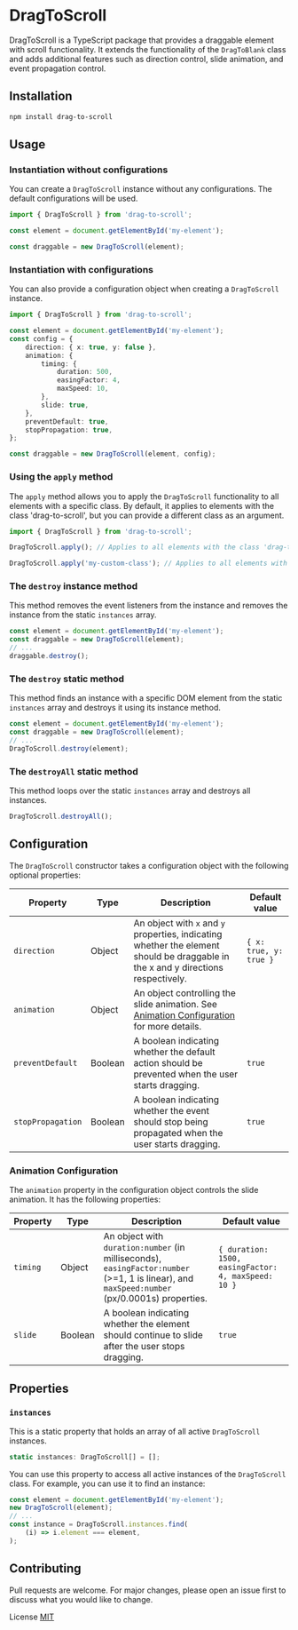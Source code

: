 # DragToScroll

DragToScroll is a TypeScript package that provides a draggable element with scroll functionality. It extends the functionality of the `DragToBlank` class and adds additional features such as direction control, slide animation, and event propagation control.

## Installation

```bash
npm install drag-to-scroll
```

## Usage

### Instantiation without configurations

You can create a `DragToScroll` instance without any configurations. The default configurations will be used.

```typescript
import { DragToScroll } from 'drag-to-scroll';

const element = document.getElementById('my-element');

const draggable = new DragToScroll(element);
```

### Instantiation with configurations

You can also provide a configuration object when creating a `DragToScroll` instance.

```typescript
import { DragToScroll } from 'drag-to-scroll';

const element = document.getElementById('my-element');
const config = {
	direction: { x: true, y: false },
	animation: {
		timing: {
			duration: 500,
			easingFactor: 4,
			maxSpeed: 10,
		},
		slide: true,
	},
	preventDefault: true,
	stopPropagation: true,
};

const draggable = new DragToScroll(element, config);
```

### Using the `apply` method

The `apply` method allows you to apply the `DragToScroll` functionality to all elements with a specific class. By default, it applies to elements with the class 'drag-to-scroll', but you can provide a different class as an argument.

```typescript
import { DragToScroll } from 'drag-to-scroll';

DragToScroll.apply(); // Applies to all elements with the class 'drag-to-scroll'

DragToScroll.apply('my-custom-class'); // Applies to all elements with the class 'my-custom-class'
```

### The `destroy` instance method

This method removes the event listeners from the instance and removes the instance from the static `instances` array.

```typescript
const element = document.getElementById('my-element');
const draggable = new DragToScroll(element);
// ...
draggable.destroy();
```

### The `destroy` static method

This method finds an instance with a specific DOM element from the static `instances` array and destroys it using its instance method.

```typescript
const element = document.getElementById('my-element');
const draggable = new DragToScroll(element);
// ...
DragToScroll.destroy(element);
```

### The `destroyAll` static method

This method loops over the static `instances` array and destroys all instances.

```typescript
DragToScroll.destroyAll();
```

## Configuration

The `DragToScroll` constructor takes a configuration object with the following optional properties:

| Property          | Type    | Description                                                                                                                       | Default value          |
| ----------------- | ------- | --------------------------------------------------------------------------------------------------------------------------------- | ---------------------- |
| `direction`       | Object  | An object with `x` and `y` properties, indicating whether the element should be draggable in the x and y directions respectively. | `{ x: true, y: true }` |
| `animation`       | Object  | An object controlling the slide animation. See [Animation Configuration](#animation-configuration) for more details.              |                        |
| `preventDefault`  | Boolean | A boolean indicating whether the default action should be prevented when the user starts dragging.                                | `true`                 |
| `stopPropagation` | Boolean | A boolean indicating whether the event should stop being propagated when the user starts dragging.                                | `true`                 |

### Animation Configuration

The `animation` property in the configuration object controls the slide animation. It has the following properties:

| Property | Type    | Description                                                                                                                                  | Default value                                       |
| -------- | ------- | -------------------------------------------------------------------------------------------------------------------------------------------- | --------------------------------------------------- |
| `timing` | Object  | An object with `duration:number` (in milliseconds), `easingFactor:number` (>=1, 1 is linear), and `maxSpeed:number` (px/0.0001s) properties. | `{ duration: 1500, easingFactor: 4, maxSpeed: 10 }` |
| `slide`  | Boolean | A boolean indicating whether the element should continue to slide after the user stops dragging.                                             | `true`                                              |

## Properties

### `instances`

This is a static property that holds an array of all active `DragToScroll` instances.

```typescript
static instances: DragToScroll[] = [];
```

You can use this property to access all active instances of the `DragToScroll` class. For example, you can use it to find an instance:

```typescript
const element = document.getElementById('my-element');
new DragToScroll(element);
// ...
const instance = DragToScroll.instances.find(
	(i) => i.element === element,
);
```

## Contributing

Pull requests are welcome. For major changes, please open an issue first to discuss what you would like to change.

License
[MIT](./LICENSE)
